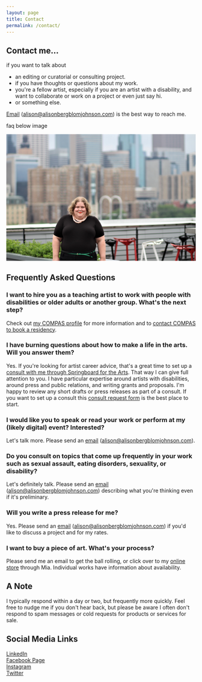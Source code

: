 ```yaml
---
layout: page
title: Contact
permalink: /contact/
---
```

## Contact me...

if you want to talk about
* an editing or curatorial or consulting project.
* if you have thoughts or questions about my work.
* you're a fellow artist, especially if you are an artist with a disability, and want to collaborate or work on a project or even just say hi.
* or something else.

<a href="mailto:alison@alisonbergblomjohnson.com">Email</a> (alison@alisonbergblomjohnson.com) is the best way to reach me.

faq below image

![Photograph of Alison Bergblom Johnson, a blonde, plus-size woman in front of the Minneapolis skyline](/assets/img/alison-mpls.jpg)

## Frequently Asked Questions

### I want to hire you as a teaching artist to work with people with disabilities or older adults or another group. What's the next step?
Check out [my COMPAS profile](https://www.compas.org/artists/alison-bergblom-johnson) for more information and to [contact COMPAS to book a residency](https://www.compas.org/book).

### I have burning questions about how to make a life in the arts. Will you answer them?
Yes. If you're looking for artist career advice, that's a great time to set up a <a href="https://springboardforthearts.org/professional-growth/career-consultations/artist-career-consultants/">consult with me through Springboard for the Arts</a>. That way I can give full attention to you. I have particular expertise around artists with disabilities, around press and public relations, and writing grants and proposals. I'm happy to review any short drafts or press releases as part of a consult. If you want to set up a consult this <a href="https://springboardforthearts.org/professional-growth/career-consultations/">consult request form</a> is the best place to start.

### I would like you to speak or read your work or perform at my (likely digital) event? Interested?
Let's talk more. Please send an <a href="mailto:alison@alisonbergblomjohnson.com">email</a> (alison@alisonbergblomjohnson.com).

### Do you consult on topics that come up frequently in your work such as sexual assault, eating disorders, sexuality, or disability?
Let's definitely talk. Please send an <a href="mailto:alison@alisonbergblomjohnson.com">email</a> (alison@alisonbergblomjohnson.com) describing what you're thinking even if it's preliminary.

### Will you write a press release for me?
Yes. Please send an <a href="mailto:alison@alisonbergblomjohnson.com">email</a> (alison@alisonbergblomjohnson.com) if you'd like to discuss a project and for my rates.

### I want to buy a piece of art. What's your process?
Please send me an email to get the ball rolling, or click over to my [online store](https://artawhirl.org/artists/alison-bergblom-johnson/) through Mia. Individual works have information about availability.

## A Note
I typically respond within a day or two, but frequently more quickly. Feel free to nudge me if you don't hear back, but please be aware I often don't respond to spam messages or cold requests for products or services for sale.     

## Social Media Links
[LinkedIn](https://www.linkedin.com/in/bergblom/)    
[Facebook Page](https://www.facebook.com/bergblom/)      
[Instagram](https://www.instagram.com/albergblom/)    
[Twitter](https://twitter.com/alison_bergblom)    
